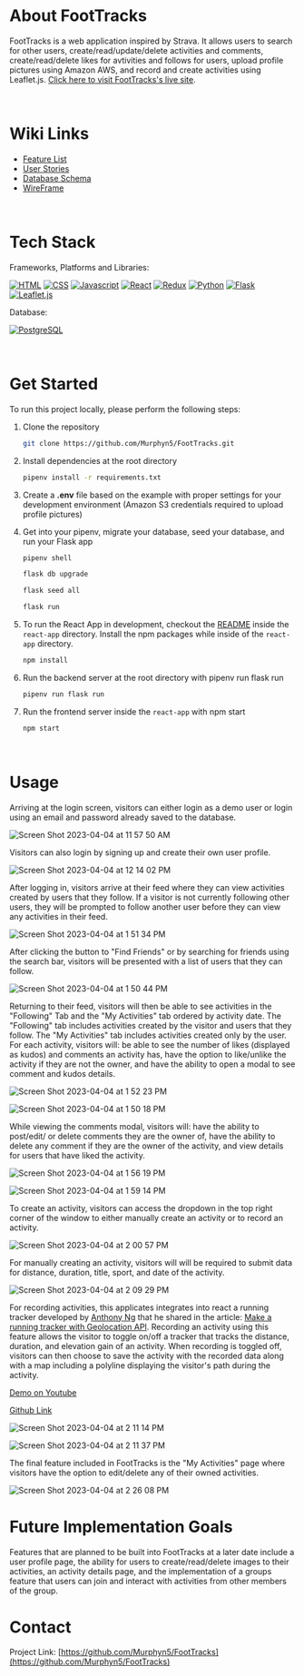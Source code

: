 # About FootTracks

FootTracks is a web application inspired by Strava. It allows users to search for other users, create/read/update/delete activities and comments, create/read/delete likes for avtivities and follows for users, upload profile pictures using Amazon AWS, and record and create activities using Leaflet.js. [Click here to visit FootTracks's live site](https://foottracks.onrender.com).

<br>

# Wiki Links

- [Feature List](https://github.com/Murphyn5/FootTracks/wiki/MVP-Feature-List)
- [User Stories](https://github.com/Murphyn5/FootTracks/wiki/User-Stories)
- [Database Schema](https://github.com/Murphyn5/FootTracks/wiki/Database-Schema)
- [WireFrame](https://github.com/Murphyn5/FootTracks/wiki/Wireframe)

<br>


# Tech Stack

Frameworks, Platforms and Libraries:

[![HTML][html.js]][html-url]
[![CSS][css.js]][css-url]
[![Javascript][javascript.js]][javascript-url]
[![React][react.js]][react-url]
[![Redux][redux.js]][redux-url]
[![Python][python.js]][python-url]
[![Flask][flask.js]][flask-url]
[![Leaflet.js](https://img.shields.io/badge/Leaflet.js-%5E1.7.1-brightgreen.svg?style=flat-square&logo=leaflet&logoColor=white&labelColor=green&label=%28&height=28px)](https://leafletjs.com/)

Database:

[![PostgreSQL][postgresql.js]][postgresql-url]

<br>

# Get Started

To run this project locally, please perform the following steps:

1. Clone the repository
   ```sh
   git clone https://github.com/Murphyn5/FootTracks.git
   ```
2. Install dependencies at the root directory
   ```sh
   pipenv install -r requirements.txt
   ```

3. Create a **.env** file based on the example with proper settings for your development environment (Amazon S3 credentials required to upload profile pictures)

4. Get into your pipenv, migrate your database, seed your database, and run your Flask app

   ```bash
   pipenv shell
   ```

   ```bash
   flask db upgrade
   ```

   ```bash
   flask seed all
   ```

   ```bash
   flask run
   ```

5. To run the React App in development, checkout the [README](./react-app/README.md) inside the `react-app` directory. Install the npm packages while inside of the `react-app` directory.
   ```bash
   npm install
   ```

6. Run the backend server at the root directory with pipenv run flask run
   ```bash
   pipenv run flask run
   ```

7. Run the frontend server inside the `react-app` with npm start
   ```bash
   npm start
   ```

<br>

# Usage

Arriving at the login screen, visitors can either login as a demo user or login using an email and password already saved to the database.

![Screen Shot 2023-04-04 at 11 57 50 AM](https://user-images.githubusercontent.com/63930644/229895426-1cc9a2dc-d9f0-48a3-906a-9136df7c823d.png)

Visitors can also login by signing up and create their own user profile.

![Screen Shot 2023-04-04 at 12 14 02 PM](https://user-images.githubusercontent.com/63930644/229896650-9dbfd712-0cd6-48b8-9099-c8f4b770659f.png)

After logging in, visitors arrive at their feed where they can view activities created by users that they follow. If a visitor is not currently following other users, they will be prompted to follow another user before they can view any activities in their feed.

![Screen Shot 2023-04-04 at 1 51 34 PM](https://user-images.githubusercontent.com/63930644/229917946-943fe0ec-8766-4d1d-8720-8b6ee928a0bc.png)

After clicking the button to "Find Friends" or by searching for friends using the search bar, visitors will be presented with a list of users that they can follow.

![Screen Shot 2023-04-04 at 1 50 44 PM](https://user-images.githubusercontent.com/63930644/229917700-9e3ac060-ab22-409b-891b-403e2ec4cd1f.png)

Returning to their feed, visitors will then be able to see activities in the "Following" Tab and the "My Activities" tab ordered by activity date. The "Following" tab includes activities created by the visitor and users that they follow. The "My Activities" tab includes activities created only by the user. For each activity, visitors will: be able to see the number of likes (displayed as kudos) and comments an activity has, have the option to like/unlike the activity if they are not the owner, and have the ability to open a modal to see comment and kudos details.

![Screen Shot 2023-04-04 at 1 52 23 PM](https://user-images.githubusercontent.com/63930644/229918078-770b7165-baef-4cf7-93f5-beb4037e1d15.png)

![Screen Shot 2023-04-04 at 1 50 18 PM](https://user-images.githubusercontent.com/63930644/229917520-079ef045-c846-4f32-9f96-84064c6abedc.png)

While viewing the comments modal, visitors will: have the ability to post/edit/ or delete comments they are the owner of, have the ability to delete any comment if they are the owner of the activity, and view details for users that have liked the activity.

![Screen Shot 2023-04-04 at 1 56 19 PM](https://user-images.githubusercontent.com/63930644/229918903-af451566-8403-4320-8295-0c54fe59bec7.png)

![Screen Shot 2023-04-04 at 1 59 14 PM](https://user-images.githubusercontent.com/63930644/229919783-a17e3c28-2281-49fb-8c4e-373b48746c8f.png)

To create an activity, visitors can access the dropdown in the top right corner of the window to either manually create an activity or to record an activity.

![Screen Shot 2023-04-04 at 2 00 57 PM](https://user-images.githubusercontent.com/63930644/229920452-6695a2e7-71f3-46e4-9191-50090531b21b.png)


For manually creating an activity, visitors will will be required to submit data for distance, duration, title, sport, and date of the activity.

![Screen Shot 2023-04-04 at 2 09 29 PM](https://user-images.githubusercontent.com/63930644/229923077-f4d34004-3c70-404f-bc6a-c2842e028bf8.png)

For recording activities, this applicates integrates into react a running tracker developed by [Anthony Ng](https://medium.com/@engineerng) that he shared in the article: [Make a running tracker with Geolocation API](https://medium.com/geekculture/make-a-running-tracker-with-geolocation-api-8b2ac541196e). Recording an activity using this feature allows the visitor to toggle on/off a tracker that tracks the distance, duration, and elevation gain of an activity. When recording is toggled off, visitors can then choose to save the activity with the recorded data along with a map including a polyline displaying the visitor's path during the activity.

[Demo on Youtube](https://www.youtube.com/watch?v=Un9sFEMaWf8)

[Github Link](https://github.com/ng-the-engineer/running-tracker)

![Screen Shot 2023-04-04 at 2 11 14 PM](https://user-images.githubusercontent.com/63930644/229923438-0610bf3b-3542-41ea-988c-fb3492d46bad.png)

![Screen Shot 2023-04-04 at 2 11 37 PM](https://user-images.githubusercontent.com/63930644/229923506-ffe2ea30-4a84-4614-9c9c-1d6f4ff9e48b.png)

The final feature included in FootTracks is the "My Activities" page where visitors have the option to edit/delete any of their owned activities.

![Screen Shot 2023-04-04 at 2 26 08 PM](https://user-images.githubusercontent.com/63930644/229926449-e89c3cad-8e01-4a59-ad82-25880fe2d7f8.png)

# Future Implementation Goals

Features that are planned to be built into FootTracks at a later date include a user profile page, the ability for users to create/read/delete images to their activities, an activity details page, and the implementation of a groups feature that users can join and interact with activities from other members of the group.

# Contact

Project Link: [https://github.com/Murphyn5/FootTracks](https://github.com/Murphyn5/FootTracks)

<!-- References and Icons -->

[html.js]: https://img.shields.io/badge/HTML-239120?style=for-the-badge&logo=html5&logoColor=white
[html-url]: https://developer.mozilla.org/en-US/docs/Web/HTML
[css.js]: https://img.shields.io/badge/CSS-239120?&style=for-the-badge&logo=css3&logoColor=white
[css-url]: https://developer.mozilla.org/en-US/docs/Web/CSS
[javascript.js]: https://img.shields.io/badge/JavaScript-323330?style=for-the-badge&logo=javascript&logoColor=F7DF1E
[javascript-url]: https://www.javascript.com/
[react.js]: https://img.shields.io/badge/React-20232A?style=for-the-badge&logo=react&logoColor=61DAFB
[react-url]: https://reactjs.org/
[redux.js]: https://img.shields.io/badge/Redux-593D88?style=for-the-badge&logo=redux&logoColor=white
[redux-url]: https://redux.js.org/
[python.js]: https://img.shields.io/badge/Python-3776AB?style=for-the-badge&logo=python&logoColor=white
[python-url]: https://www.python.org/
[flask.js]: https://img.shields.io/badge/Flask-000000?style=for-the-badge&logo=flask&logoColor=white
[flask-url]: https://expressjs.com/
[postgresql.js]: https://img.shields.io/badge/PostgreSQL-316192?style=for-the-badge&logo=postgresql&logoColor=white
[postgresql-url]: https://www.postgresql.org/
